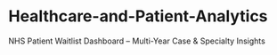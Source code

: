 # Healthcare-and-Patient-Analytics
NHS Patient Waitlist Dashboard – Multi-Year Case &amp; Specialty Insights

